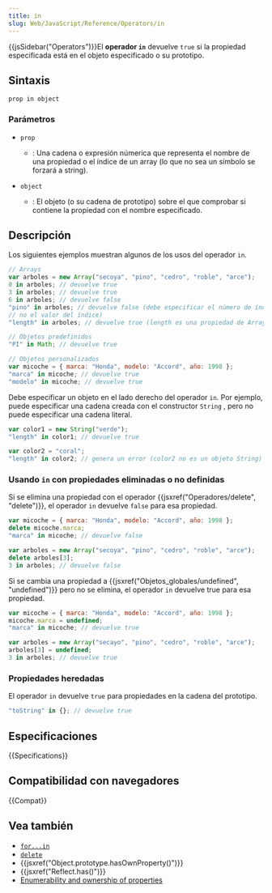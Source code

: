 ```yaml
---
title: in
slug: Web/JavaScript/Reference/Operators/in
---
```


{{jsSidebar("Operators")}}El **operador `in`** devuelve `true` si la propiedad especificada está en el objeto especificado o su prototipo.

## Sintaxis

```
prop in object
```

### Parámetros

- `prop`

  - : Una cadena o expresión númerica que representa el nombre de una propiedad o el índice de un array (lo que no sea un símbolo se forzará a string).

- `object`
  - : El objeto (o su cadena de prototipo) sobre el que comprobar si contiene la propiedad con el nombre especificado.

## Descripción

Los siguientes ejemplos muestran algunos de los usos del operador `in`.

```js
// Arrays
var arboles = new Array("secoya", "pino", "cedro", "roble", "arce");
0 in arboles; // devuelve true
3 in arboles; // devuelve true
6 in arboles; // devuelve false
"pino" in arboles; // devuelve false (debe especificar el número de índice,
// no el valor del índice)
"length" in arboles; // devuelve true (length es una propiedad de Array)

// Objetos predefinidos
"PI" in Math; // devuelve true

// Objetos personalizados
var micoche = { marca: "Honda", modelo: "Accord", año: 1998 };
"marca" in micoche; // devuelve true
"modelo" in micoche; // devuelve true
```

Debe especificar un objeto en el lado derecho del operador `in`. Por ejemplo, puede especificar una cadena creada con el constructor `String` , pero no puede especificar una cadena literal.

```js
var color1 = new String("verde");
"length" in color1; // devuelve true

var color2 = "coral";
"length" in color2; // genera un error (color2 no es un objeto String)
```

### Usando `in` con propiedades eliminadas o no definidas

Si se elimina una propiedad con el operador {{jsxref("Operadores/delete", "delete")}}, el operador `in` devuelve `false` para esa propiedad.

```js
var micoche = { marca: "Honda", modelo: "Accord", año: 1998 };
delete micoche.marca;
"marca" in micoche; // devuelve false

var arboles = new Array("secoya", "pino", "cedro", "roble", "arce");
delete arboles[3];
3 in arboles; // devuelve false
```

Si se cambia una propiedad a {{jsxref("Objetos_globales/undefined", "undefined")}} pero no se elimina, el operador `in` devuelve true para esa propiedad.

```js
var micoche = { marca: "Honda", modelo: "Accord", año: 1998 };
micoche.marca = undefined;
"marca" in micoche; // devuelve true
```

```js
var arboles = new Array("secayo", "pino", "cedro", "roble", "arce");
arboles[3] = undefined;
3 in arboles; // devuelve true
```

### Propiedades heredadas

El operador `in` devuelve `true` para propiedades en la cadena del prototipo.

```js
"toString" in {}; // devuelve true
```

## Especificaciones

{{Specifications}}

## Compatibilidad con navegadores

{{Compat}}

## Vea también

- [`for...in`](/es-ES/docs/Web/JavaScript/Reference/Statements/for...in)
- [`delete`](/es-ES/docs/Web/JavaScript/Reference/Operators/delete)
- {{jsxref("Object.prototype.hasOwnProperty()")}}
- {{jsxref("Reflect.has()")}}
- [Enumerability and ownership of properties](/es/docs/Enumerability_and_ownership_of_properties)
